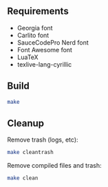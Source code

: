 ## Requirements

* Georgia font
* Carlito font
* SauceCodePro Nerd font
* Font Awesome font
* LuaTeX
* texlive-lang-cyrillic

## Build

```bash
make
```

## Cleanup

Remove trash (logs, etc):
```bash
make cleantrash
```

Remove compiled files and trash:
```bash
make clean
```

